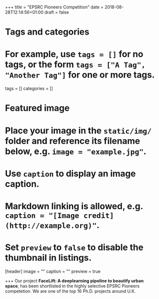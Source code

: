 +++
title = "EPSRC Pioneers Competition"
date = 2018-08-28T12:14:56+01:00
draft = false

# Tags and categories
# For example, use `tags = []` for no tags, or the form `tags = ["A Tag", "Another Tag"]` for one or more tags.
tags = []
categories = []

# Featured image
# Place your image in the `static/img/` folder and reference its filename below, e.g. `image = "example.jpg"`.
# Use `caption` to display an image caption.
#   Markdown linking is allowed, e.g. `caption = "[Image credit](http://example.org)"`.
# Set `preview` to `false` to disable the thumbnail in listings.
[header]
image = ""
caption = ""
preview = true

+++
Our project **FaceLift: A deeplearning pipeline to beautify urban space**, has been shortlisted in the highly selective EPSRC Pioneers competetion. We are one of the top 16 Ph.D. projects around U.K.